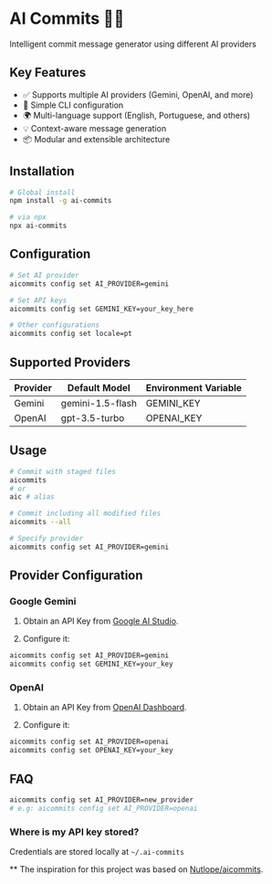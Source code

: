 # AI Commits 🤖📝

Intelligent commit message generator using different AI providers


## Key Features
- ✅ Supports multiple AI providers (Gemini, OpenAI, and more)
- 🔧 Simple CLI configuration
- 🌍 Multi-language support (English, Portuguese, and others)
- 💡 Context-aware message generation
- 📦 Modular and extensible architecture

## Installation

```bash
# Global install
npm install -g ai-commits

# via npx
npx ai-commits
```

## Configuration

```bash
# Set AI provider
aicommits config set AI_PROVIDER=gemini

# Set API keys
aicommits config set GEMINI_KEY=your_key_here

# Other configurations
aicommits config set locale=pt

```

## Supported Providers

|Provider	| Default Model	       |Environment Variable|
|----------|----------------------|--------------------|
|Gemini	| gemini-1.5-flash	 |GEMINI_KEY|
|OpenAI	| gpt-3.5-turbo	       |OPENAI_KEY|

## Usage

```bash
# Commit with staged files
aicommits
# or 
aic # alias

# Commit including all modified files
aicommits --all

# Specify provider
aicommits config set AI_PROVIDER=gemini

```

## Provider Configuration

### Google Gemini

1. Obtain an API Key from [Google AI Studio](https://aistudio.google.com/).

2. Configure it:

```bash
aicommits config set AI_PROVIDER=gemini
aicommits config set GEMINI_KEY=your_key
```

### OpenAI

1. Obtain an API Key from [OpenAI Dashboard](https://platform.openai.com/).

2. Configure it:

```bash
aicommits config set AI_PROVIDER=openai
aicommits config set OPENAI_KEY=your_key
```

## FAQ

```bash
aicommits config set AI_PROVIDER=new_provider
# e.g: aicommits config set AI_PROVIDER=openai
```

### Where is my API key stored?

Credentials are stored locally at ```~/.ai-commits```


** The inspiration for this project was based on [Nutlope/aicommits](https://github.com/Nutlope/aicommits).